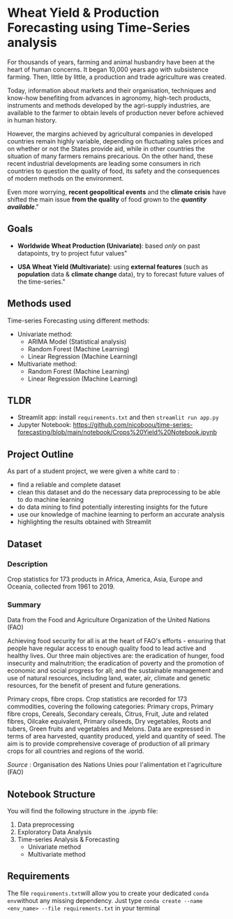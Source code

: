 # Wheat Yield & Production Forecasting using Time-Series analysis

For thousands of years, farming and animal husbandry have been at the heart of human concerns. It began 10,000 years ago with subsistence farming. Then, little by little, a production and trade agriculture was created.

Today, information about markets and their organisation, techniques and know-how benefiting from advances in agronomy, high-tech products, instruments and methods developed by the agri-supply industries, are available to the farmer to obtain levels of production never before achieved in human history.

However, the margins achieved by agricultural companies in developed countries remain highly variable, depending on fluctuating sales prices and on whether or not the States provide aid, while in other countries the situation of many farmers remains precarious. On the other hand, these recent industrial developments are leading some consumers in rich countries to question the quality of food, its safety and the consequences of modern methods on the environment.

Even more worrying, **recent geopolitical events** and the **climate crisis** have shifted the main issue **from the quality** of food grown to the **_quantity available_**."

## Goals

- **Worldwide Wheat Production (Univariate)**: based _only_ on past datapoints, try to project futur values"

- **USA Wheat Yield (Multivariate)**: using **external features** (such as **population** data & **climate change** data), try to forecast future values of the time-series."

## Methods used

Time-series Forecasting using different methods:

- Univariate method:
  - ARIMA Model (Statistical analysis)
  - Random Forest (Machine Learning)
  - Linear Regression (Machine Learning)
- Multivariate method:
  - Random Forest (Machine Learning)
  - Linear Regression (Machine Learning)

## TLDR

- Streamlit app: install `requirements.txt` and then `streamlit run app.py`
- Jupyter Notebook: https://github.com/nicoboou/time-series-forecasting/blob/main/notebook/Crops%20Yield%20Notebook.ipynb

## Project Outline

As part of a student project, we were given a white card to :

- find a reliable and complete dataset
- clean this dataset and do the necessary data preprocessing to be able to do machine learning
- do data mining to find potentially interesting insights for the future
- use our knowledge of machine learning to perform an accurate analysis
- highlighting the results obtained with Streamlit

## Dataset

### Description

Crop statistics for 173 products in Africa, America, Asia, Europe and Oceania, collected from 1961 to 2019.

### Summary

Data from the Food and Agriculture Organization of the United Nations (FAO)

Achieving food security for all is at the heart of FAO's efforts - ensuring that people have regular access to enough quality food to lead active and healthy lives.
Our three main objectives are: the eradication of hunger, food insecurity and malnutrition; the eradication of poverty and the promotion of economic and social progress for all; and the sustainable management and use of natural resources, including land, water, air, climate and genetic resources, for the benefit of present and future generations.

Primary crops, fibre crops. Crop statistics are recorded for 173 commodities, covering the following categories: Primary crops, Primary fibre crops, Cereals, Secondary cereals, Citrus, Fruit, Jute and related fibres, Oilcake equivalent, Primary oilseeds, Dry vegetables, Roots and tubers, Green fruits and vegetables and Melons. Data are expressed in terms of area harvested, quantity produced, yield and quantity of seed. The aim is to provide comprehensive coverage of production of all primary crops for all countries and regions of the world.

_Source_ : Organisation des Nations Unies pour l'alimentation et l'agriculture (FAO)

## Notebook Structure

You will find the following structure in the .ipynb file:

1. Data preprocessing
2. Exploratory Data Analysis
3. Time-series Analysis & Forecasting
   - Univariate method
   - Multivariate method

## Requirements

The file `requirements.txt`will allow you to create your dedicated `conda env`without any missing dependency.
Just type `conda create --name <env_name> --file requirements.txt` in your terminal
